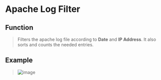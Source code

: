 # Apache Log Filter

## Function
> Filters the apache log file according to **Date** and **IP Address**. It also sorts and counts the needed entries.

## Example
> ![image](https://user-images.githubusercontent.com/52370507/113872827-d2cf3800-97e6-11eb-949e-d439c14526f2.png)

